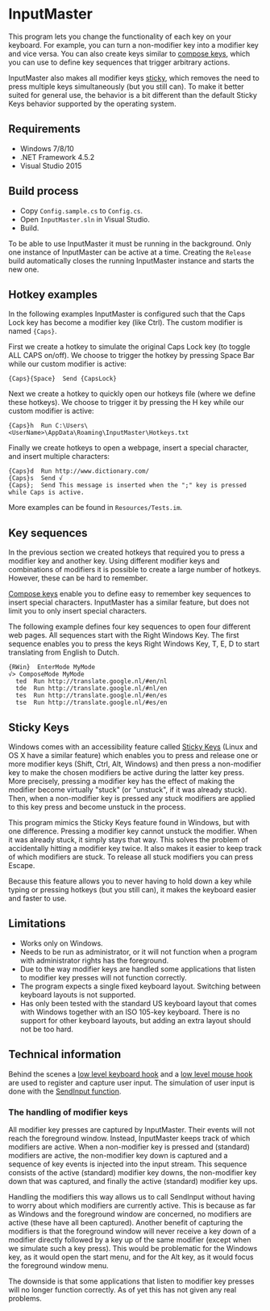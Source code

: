 # InputMaster
This program lets you change the functionality of each key on your keyboard. For example, you can turn a non-modifier key into a modifier key and vice versa. You can also create keys similar to [compose keys](https://en.wikipedia.org/wiki/Compose_key), which you can use to define key sequences that trigger arbitrary actions.

InputMaster also makes all modifier keys [sticky](https://en.wikipedia.org/wiki/Sticky_keys), which removes the need to press multiple keys simultaneously (but you still can). To make it better suited for general use, the behavior is a bit different than the default Sticky Keys behavior supported by the operating system.

## Requirements
- Windows 7/8/10
- .NET Framework 4.5.2
- Visual Studio 2015

## Build process
- Copy `Config.sample.cs` to `Config.cs`.
- Open `InputMaster.sln` in Visual Studio.
- Build.

To be able to use InputMaster it must be running in the background. Only one instance of InputMaster can be active at a time. Creating the `Release` build automatically closes the running InputMaster instance and starts the new one.

## Hotkey examples
In the following examples InputMaster is configured such that the Caps Lock key has become a modifier key (like Ctrl). The custom modifier is named `{Caps}`.

First we create a hotkey to simulate the original Caps Lock key (to toggle ALL CAPS on/off). We choose to trigger the hotkey by pressing Space Bar while our custom modifier is active:

```
{Caps}{Space}  Send {CapsLock}
```

Next we create a hotkey to quickly open our hotkeys file (where we define these hotkeys). We choose to trigger it by pressing the H key while our custom modifier is active:

```
{Caps}h  Run C:\Users\<UserName>\AppData\Roaming\InputMaster\Hotkeys.txt
```

Finally we create hotkeys to open a webpage, insert a special character, and insert multiple characters:

```
{Caps}d  Run http://www.dictionary.com/
{Caps}s  Send √
{Caps};  Send This message is inserted when the ";" key is pressed while Caps is active.
```

More examples can be found in `Resources/Tests.im`.

## Key sequences
In the previous section we created hotkeys that required you to press a modifier key and another key. Using different modifier keys and combinations of modifiers it is possible to create a large number of hotkeys. However, these can be hard to remember.

[Compose keys](https://en.wikipedia.org/wiki/Compose_key) enable you to define easy to remember key sequences to insert special characters. InputMaster has a similar feature, but does not limit you to only insert special characters.

The following example defines four key sequences to open four different web pages. All sequences start with the Right Windows Key. The first sequence enables you to press the keys Right Windows Key, T, E, D to start translating from English to Dutch.

```
{RWin}  EnterMode MyMode
√> ComposeMode MyMode
  ted  Run http://translate.google.nl/#en/nl
  tde  Run http://translate.google.nl/#nl/en
  tes  Run http://translate.google.nl/#en/es
  tse  Run http://translate.google.nl/#es/en
```

## Sticky Keys
Windows comes with an accessibility feature called [Sticky Keys](https://en.wikipedia.org/wiki/Sticky_keys) (Linux and OS X have a similar feature) which enables you to press and release one or more modifier keys (Shift, Ctrl, Alt, Windows) and then press a non-modifier key to make the chosen modifiers be active during the latter key press. More precisely, pressing a modifier key has the effect of making the modifier become virtually "stuck" (or "unstuck", if it was already stuck). Then, when a non-modifier key is pressed any stuck modifiers are applied to this key press and become unstuck in the process.

This program mimics the Sticky Keys feature found in Windows, but with one difference. Pressing a modifier key cannot unstuck the modifier. When it was already stuck, it simply stays that way. This solves the problem of accidentally hitting a modifier key twice. It also makes it easier to keep track of which modifiers are stuck. To release all stuck modifiers you can press Escape.

Because this feature allows you to never having to hold down a key while typing or pressing hotkeys (but you still can), it makes the keyboard easier and faster to use.

## Limitations
- Works only on Windows.
- Needs to be run as administrator, or it will not function when a program with administrator rights has the foreground.
- Due to the way modifier keys are handled some applications that listen to modifier key presses will not function correctly.
- The program expects a single fixed keyboard layout. Switching between keyboard layouts is not supported.
- Has only been tested with the standard US keyboard layout that comes with Windows together with an ISO 105-key keyboard. There is no support for other keyboard layouts, but adding an extra layout should not be too hard.

## Technical information
Behind the scenes a [low level keyboard hook](https://msdn.microsoft.com/en-us/library/windows/desktop/ms644985(v=vs.85).aspx) and a [low level mouse hook](https://msdn.microsoft.com/en-us/library/windows/desktop/ms644986(v=vs.85).aspx) are used to register and capture user input. The simulation of user input is done with the [SendInput function](https://msdn.microsoft.com/nl-nl/library/windows/desktop/ms646310(v=vs.85).aspx).

### The handling of modifier keys
All modifier key presses are captured by InputMaster. Their events will not reach the foreground window. Instead, InputMaster keeps track of which modifiers are active. When a non-modifier key is pressed and (standard) modifiers are active, the non-modifier key down is captured and a sequence of key events is injected into the input stream. This sequence consists of the active (standard) modifier key downs, the non-modifier key down that was captured, and finally the active (standard) modifier key ups.

Handling the modifiers this way allows us to call SendInput without having to worry about which modifiers are currently active. This is because as far as Windows and the foreground window are concerned, no modifiers are active (these have all been captured). Another benefit of capturing the modifiers is that the foreground window will never receive a key down of a modifier directly followed by a key up of the same modifier (except when we simulate such a key press). This would be problematic for the Windows key, as it would open the start menu, and for the Alt key, as it would focus the foreground window menu.

The downside is that some applications that listen to modifier key presses will no longer function correctly. As of yet this has not given any real problems.
